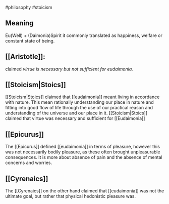 #philosophy #stoicism
## Meaning
Eu(Well) + (Daimonia)Spirit it commonly translated as happiness, welfare or constant state of being.

## [[Aristotle]]: 

claimed _virtue is necessary but not sufficient for eudaimonia._

## [[Stoicism|Stoics]]

[[Stoicism|Stoics]] claimed that [[eudaimonia]] meant living in accordance with nature. This mean rationally understanding our place in nature and fitting into good flow of life through the use of our practical reason and understanding of the universe and our place in it.
[[Stoicism|Stoics]] claimed that virtue was necessary and sufficient for [[Eudaimonia]]

## [[Epicurus]]

The [[Epicurus]] defined [[eudaimonia]] in terms of pleasure, however this was not necessarily bodily pleasure, as these often brought unpleasurable consequences.
It is more about absence of pain and the absence of mental concerns and worries.

## [[Cyrenaics]]

The [[Cyrenaics]] on the other hand claimed that [[eudaimonia]] was not the ultimate goal, but rather that physical hedonistic pleasure was.